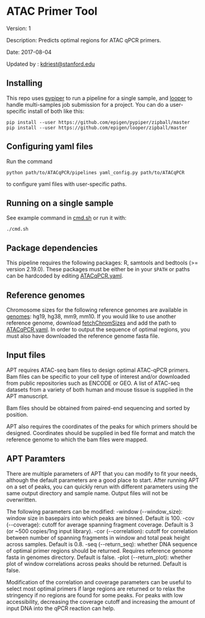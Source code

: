 # ATAC Primer Tool

Version: 1

Description: Predicts optimal regions for ATAC qPCR primers.

Date: 2017-08-04

Updated by : kdriest@stanford.edu

## Installing

This repo uses [pypiper](https://github.com/epigen/pypiper) to run a pipeline for a single sample, and [looper](https://github.com/epigen/looper) to handle multi-samples job submission for a project. You can do a user-specific install of both like this:

```
pip install --user https://github.com/epigen/pypiper/zipball/master
pip install --user https://github.com/epigen/looper/zipball/master
```
## Configuring yaml files

Run the command 
```
python path/to/ATACqPCR/pipelines yaml_config.py path/to/ATACqPCR
```
 to configure yaml files with user-specific paths.

## Running on a single sample

See example command in [cmd.sh](cmd.sh) or run it with:

```
./cmd.sh
```

## Package dependencies

This pipeline requires the following packages: R, samtools and bedtools (>= version 2.19.0). These packages must be either be in your `$PATH` or paths can be hardcoded by editing [ATACqPCR.yaml](pipelines/ATACqPCR.yaml). 

## Reference genomes

Chromosome sizes for the following reference genomes are available in [genomes](genomes/): hg19, hg38, mm9, mm10.  If you would like to use another reference genome, download [fetchChromSizes](https://www.google.com/url?sa=t&rct=j&q=&esrc=s&source=web&cd=1&ved=0ahUKEwjR1Oi9-sjVAhUQ7GMKHZ0CChsQFggoMAA&url=http%3A%2F%2Fhgdownload.cse.ucsc.edu%2Fadmin%2Fexe%2Flinux.x86_64%2FfetchChromSizes&usg=AFQjCNFl70SKF51EO0cC9FBsVAIZpLc0kg) and add the path to [ATACqPCR.yaml](pipelines/ATACqPCR.yaml).  In order to output the sequence of optimal regions, you must also have downloaded the reference genome fasta file.

## Input files

APT requires ATAC-seq bam files to design optimal ATAC-qPCR primers.  Bam files can be specific to your cell type of interest and/or downloaded from public repositories such as ENCODE or GEO.  A list of ATAC-seq datasets from a variety of both human and mouse tissue is supplied in the APT manuscript.  

Bam files should be obtained from paired-end sequencing and sorted by position.  

APT also requires the coordinates of the peaks for which primers should be designed.  Coordinates should be supplied in bed file format and match the reference genome to which the bam files were mapped.

## APT Paramters

There are multiple parameters of APT that you can modify to fit your needs, although the default parameters are a good place to start. After running APT on a set of peaks, you can quickly rerun with different parameters using the same output directory and sample name. Output files will not be overwritten.   

The following parameters can be modified:
-window (--window_size): window size in basepairs into which peaks are binned. Default is 100.
-cov (--coverage): cutoff for average spanning fragment coverage.  Default is 3 (or ~500 copies/1ng input library).
-cor (--correlation): cutoff for correlation between number of spanning fragments in window and total peak height across samples.  Default is 0.8.
-seq (--return_seq): whether DNA sequence of optimal primer regions should be returned. Requires reference genome fasta in genomes directory.  Default is false. 
-plot (--return_plot): whether plot of window correlations across peaks should be returned. Default is false.

Modification of the correlation and coverage parameters can be useful to select most optimal primers if large regions are returned or to relax the stringency if no regions are found for some peaks. For peaks with low accessibility, decreasing the coverage cutoff and increasing the amount of input DNA into the qPCR reaction can help.


